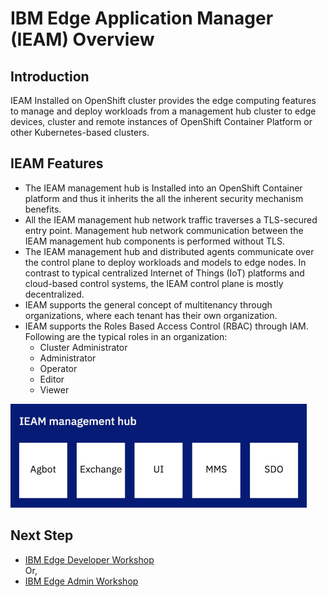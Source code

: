 # IBM Edge Application Manager (IEAM) Overview

## Introduction

IEAM Installed on OpenShift cluster provides the edge computing features to manage and deploy workloads 
from a management hub cluster to edge devices, cluster and remote instances of OpenShift Container Platform 
or other Kubernetes-based clusters.

## IEAM Features

- The IEAM management hub is Installed into an OpenShift Container platform and thus it inherits the all the inherent security mechanism 
  benefits.
- All the IEAM management hub network traffic traverses a TLS-secured entry point. Management hub network communication between 
  the IEAM management hub components is performed without TLS.
- The IEAM management hub and distributed agents communicate over the control plane to deploy workloads and models to edge nodes. 
  In contrast to typical centralized Internet of Things (IoT) platforms and cloud-based control systems, the IEAM control plane 
  is mostly decentralized.
- IEAM supports the general concept of multitenancy through organizations, where each tenant has their own organization.
- IEAM supports the Roles Based Access Control (RBAC) through IAM. Following are the typical roles in an organization:
    - Cluster Administrator
    - Administrator
    - Operator
    - Editor
    - Viewer

<img src="images/ieam42.png" />

## Next Step

- [IBM Edge Developer Workshop](edge-workshop-developer.md)
<br> Or,
- [IBM Edge Admin Workshop](edge-workshop-admin.md)